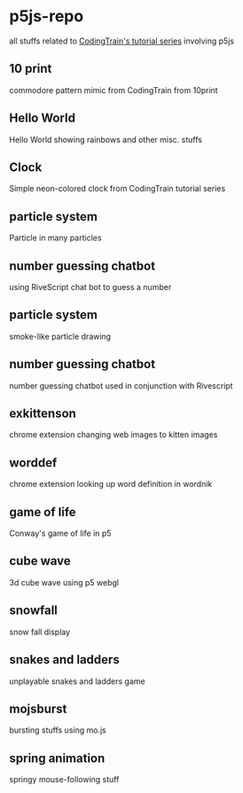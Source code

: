 # p5js-repo

all stuffs related to [CodingTrain's tutorial series](https://www.youtube.com/playlist?list=PLRqwX-V7Uu6ZiZxtDDRCi6uhfTH4FilpH) involving p5js

## 10 print

commodore pattern mimic from CodingTrain from 10print

## Hello World

Hello World showing rainbows and other misc. stuffs

## Clock

Simple neon-colored clock from CodingTrain tutorial series

## particle system

Particle in many particles

## number guessing chatbot

using RiveScript chat bot to guess a number

## particle system

smoke-like particle drawing

## number guessing chatbot

number guessing chatbot used in conjunction with Rivescript

## exkittenson

chrome extension changing web images to kitten images

## worddef

chrome extension looking up word definition in wordnik

## game of life

Conway's game of life in p5

## cube wave

3d cube wave using p5 webgl

## snowfall

snow fall display

## snakes and ladders

unplayable snakes and ladders game

## mojsburst

bursting stuffs using mo.js

## spring animation

springy mouse-following stuff
